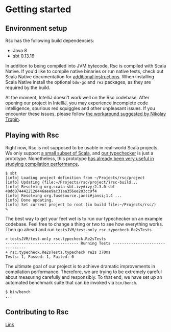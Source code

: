 <!-- Copyright (c) 2017 Twitter, Inc. -->
<!-- Licensed under the Apache License, Version 2.0 (see LICENSE.md). -->

# Getting started

## Environment setup

Rsc has the following build dependencies:
  * Java 8
  * sbt 0.13.16

In addition to being compiled into JVM bytecode, Rsc is compiled with Scala
Native. If you'd like to compile native binaries or run native tests, check out
Scala Native documentation for
[additional instructions](http://www.scala-native.org/en/latest/user/setup.html).
When installing Scala Native install the optional `bdw-gc` and `re2` packages, as they
are required by the build.

At the moment, IntelliJ doesn't work well on the Rsc codebase. After opening
our project in IntelliJ, you may experience incomplete code intelligence,
spurious red squiggles and other unpleasant issues. If you encounter these
issues, please follow
[the workaround suggested by Nikolay Tropin](https://github.com/twitter/reasonable-scala/issues/13#issuecomment-345429964).

## Playing with Rsc

Right now, Rsc is not supposed to be usable in real-world Scala projects.
We only support [a small subset of Scala](language.md), and
[our typechecker](compiler.md) is just a prototype.
Nonetheless, this prototype [has already been very useful in studying compilation
performance](performance.md).

```
$ sbt
[info] Loading project definition from ~/Projects/rsc/project
[info] Updating {file:~/Projects/rsc/project/}rsc-build...
[info] Resolving org.scala-sbt.ivy#ivy;2.3.0-sbt-48dd0744422128446aee9ac31aa356ee203cc9f4
[info] Resolving org.fusesource.jansi#jansi;1.4 ...
[info] Done updating.
[info] Set current project to root (in build file:~/Projects/rsc/)
>
```

The best way to get your feet wet is to run our typechecker on an example
codebase. Feel free to change a thing or two to see how everything works.
Then go ahead and run `testsJVM/test-only rsc.typecheck.Re2sTests`.

```
> testsJVM/test-only rsc.typecheck.Re2sTests
-------------------------------- Running Tests --------------------------------
+ rsc.typecheck.Re2sTests.typecheck re2s 370ms
Tests: 1, Passed: 1, Failed: 0
```

The ultimate goal of our project is to achieve dramatic improvements
in compilation performance. Therefore, we are trying to be extremely careful
about measuring carefully and responsibly. To that end, we have set up
an automated benchmark suite that can be invoked via `bin/bench`.

```
$ bin/bench
...
```

## Contributing to Rsc

[Link](contributing.md)
